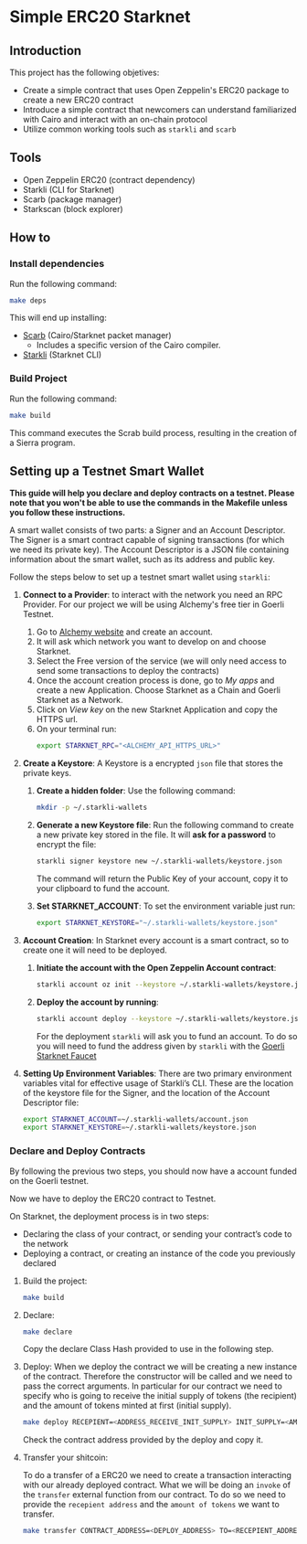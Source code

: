 # Simple ERC20 Starknet

## Introduction
This project has the following objetives:
- Create a simple contract that uses Open Zeppelin's ERC20 package to create a new ERC20 contract
- Introduce a simple contract that newcomers can understand familiarized with Cairo and interact with an on-chain protocol
- Utilize common working tools such as `starkli` and `scarb`

## Tools
- Open Zeppelin ERC20 (contract dependency)
- Starkli (CLI for Starknet)
- Scarb (package manager)
- Starkscan (block explorer)

## How to

### Install dependencies
Run the following command:

```bash
make deps
```
This will end up installing:
- [Scarb](https://docs.swmansion.com/scarb) (Cairo/Starknet packet manager)
  - Includes a specific version of the Cairo compiler.
- [Starkli](https://github.com/xJonathanLEI/starkli) (Starknet CLI)


### Build Project
Run the following command:

```bash
make build   
```

This command executes the Scrab build process, resulting in the creation of a Sierra program.
    
## Setting up a Testnet Smart Wallet

**This guide will help you declare and deploy contracts on a testnet. Please note that you won't be able to use the commands in the Makefile unless you follow these instructions.**

A smart wallet consists of two parts: a Signer and an Account Descriptor. The Signer is a smart contract capable of signing transactions (for which we need its private key). The Account Descriptor is a JSON file containing information about the smart wallet, such as its address and public key.

Follow the steps below to set up a testnet smart wallet using `starkli`:

1. **Connect to a Provider**: to interact with the network you need an RPC Provider. For our project we will be using Alchemy's free tier in Goerli Testnet.
   1. Go to [Alchemy website](https://www.alchemy.com/) and create an account.
   2. It will ask which network you want to develop on and choose Starknet.
   3. Select the Free version of the service (we will only need access to send some transactions to deploy the contracts)
   4. Once the account creation process is done, go to *My apps* and create a new Application. Choose Starknet as a Chain and Goerli Starknet as a Network.
   5. Click on *View key* on the new Starknet Application and copy the HTTPS url.
   6. On your terminal run:
        ```bash
        export STARKNET_RPC="<ALCHEMY_API_HTTPS_URL>"
        ```

2. **Create a Keystore**: A Keystore is a encrypted `json` file that stores the private keys.
   1. **Create a hidden folder**: Use the following command:
        ```bash
        mkdir -p ~/.starkli-wallets
        ```
   2. **Generate a new Keystore file**: Run the following command to create a new private key stored in the file. It will **ask for a password** to encrypt the file:
        ```bash
        starkli signer keystore new ~/.starkli-wallets/keystore.json
        ```
        The command will return the Public Key of your account, copy it to your clipboard to fund the account.
    
   3. **Set STARKNET_ACCOUNT**: To set the environment variable just run:
        ```bash
        export STARKNET_KEYSTORE="~/.starkli-wallets/keystore.json"
        ```

3. **Account Creation**: In Starknet every account is a smart contract, so to create one it will need to be deployed.
   1. **Initiate the account with the Open Zeppelin Account contract**:
        ```bash
        starkli account oz init --keystore ~/.starkli-wallets/keystore.json ~/.starkli-wallets/account.json
        ```
   2. **Deploy the account by running**:
        ```bash
        starkli account deploy --keystore ~/.starkli-wallets/keystore.json ~/.starkli-wallets/account.json
        ```
        For the deployment `starkli` will ask you to fund an account. To do so you will need to fund  the address given by `starkli` with the [Goerli Starknet Faucet](https://faucet.goerli.starknet.io)

4. **Setting Up Environment Variables**: There are two primary environment variables vital for effective usage of Starkli’s CLI. These are the location of the keystore file for the Signer, and the location of the Account Descriptor file:
    ```bash
    export STARKNET_ACCOUNT=~/.starkli-wallets/account.json
    export STARKNET_KEYSTORE=~/.starkli-wallets/keystore.json
    ```

### Declare and Deploy Contracts

By following the previous two steps, you should now have a account funded on the Goerli testnet.

Now we have to deploy the ERC20 contract to Testnet.

On Starknet, the deployment process is in two steps:

- Declaring the class of your contract, or sending your contract’s code to the network
- Deploying a contract, or creating an instance of the code you previously declared

1. Build the project:
    ```bash
    make build
    ```
2. Declare:
    ```bash
    make declare
    ```
    Copy the declare Class Hash provided to use in the following step.
3. Deploy:
   When we deploy the contract we will be creating a new instance of the contract. Therefore the constructor will be called and we need to pass the correct arguments. In particular for our contract we need to specify who is going to receive the initial supply of tokens (the recipient) and the amount of tokens minted at first (initial supply).
   ```bash
   make deploy RECEPIENT=<ADDRESS_RECEIVE_INIT_SUPPLY> INIT_SUPPLY=<AMOUNT_TO_GIVE>"
   ```
   Check the contract address provided by the deploy and copy it.
5. Transfer your shitcoin:

    To do a transfer of a ERC20 we need to create a transaction interacting with our already deployed contract. What we will be doing an `invoke` of the `transfer` external function from our contract. To do so we need to provide the `recepient address` and the `amount of tokens` we want to transfer.
   
    ```bash
    make transfer CONTRACT_ADDRESS=<DEPLOY_ADDRESS> TO=<RECEPIENT_ADDRESS> AMOUNT=<AMOUNT_TO_SEND>
    ```



